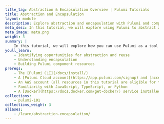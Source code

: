```yaml
---
title_tag: Abstraction & Encapsulation Overview | Pulumi Tutorials
title: Abstraction and Encapsulation
layout: module
description: Explore abstraction and encapsulation with Pulumi and component resources.
meta_desc: In this tutorial, we will explore using Pulumi to abstract and encapsulate your resource definitions as reusable models for others to use.
meta_image: meta.png
weight: 3
summary: |
    In this tutorial, we will explore how you can use Pulumi as a tool to help you abstract and encapsulate your resource definitions as reusable models for others to use.
youll_learn:
    - Identifying opportunities for abstraction and reuse
    - Understanding encapsulation
    - Building Pulumi component resources
prereqs:
    - The [Pulumi CLI](/docs/install/)
    - A [Pulumi Cloud account](https://app.pulumi.com/signup) and [access token](/docs/pulumi-cloud/accounts#access-tokens)
    - An AWS account (all resources in this tutorial are eligible for the free-tier)
    - Familiarity with JavaScript, TypeScript, or Python
    - A [Docker](https://docs.docker.com/get-docker/) service installed and running locally
collections:
    - pulumi-101
collections_weight: 3
aliases:
    - /learn/abstraction-encapsulation/
---
```

